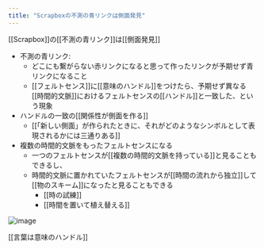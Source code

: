```yaml
---
title: "Scrapboxの不測の青リンクは側面発見"
---
```


[[Scrapbox]]の[[不測の青リンク]]は[[側面発見]]
- 不測の青リンク:
    - どこにも繋がらない赤リンクになると思って作ったリンクが予期せず青リンクになること
    - [[フェルトセンス]]に[[意味のハンドル]]をつけたら、予期せず異なる[[時間的文脈]]におけるフェルトセンスの[[ハンドル]]と一致した、という現象
- ハンドルの一致の[[関係性が側面を作る]]
    - [[「新しい側面」が作られたときに、それがどのようなシンボルとして表現されるかには三通りある]]
- 複数の時間的文脈をもったフェルトセンスになる
    - 一つのフェルトセンスが[[複数の時間的文脈を持っている]]と見ることもできるし、
    - 時間的文脈に置かれていたフェルトセンスが[[時間の流れから独立]]して[[物のスキーム]]になったと見ることもできる
        - [[時の試練]]
        - [[時間を置いて植え替える]]

![image](https://gyazo.com/6e32cc20885f1eaf1640f931151c6e0a/thumb/1000)

[[言葉は意味のハンドル]]
